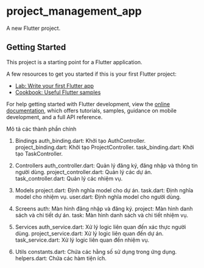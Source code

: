 # project_management_app

A new Flutter project.

## Getting Started

This project is a starting point for a Flutter application.

A few resources to get you started if this is your first Flutter project:

- [Lab: Write your first Flutter app](https://docs.flutter.dev/get-started/codelab)
- [Cookbook: Useful Flutter samples](https://docs.flutter.dev/cookbook)

For help getting started with Flutter development, view the
[online documentation](https://docs.flutter.dev/), which offers tutorials,
samples, guidance on mobile development, and a full API reference.


Mô tả các thành phần chính
1. Bindings
auth_binding.dart: Khởi tạo AuthController.
project_binding.dart: Khởi tạo ProjectController.
task_binding.dart: Khởi tạo TaskController.

2. Controllers
auth_controller.dart: Quản lý đăng ký, đăng nhập và thông tin người dùng.
project_controller.dart: Quản lý các dự án.
task_controller.dart: Quản lý các nhiệm vụ.

3. Models
project.dart: Định nghĩa model cho dự án.
task.dart: Định nghĩa model cho nhiệm vụ.
user.dart: Định nghĩa model cho người dùng.

4. Screens
auth: Màn hình đăng nhập và đăng ký.
project: Màn hình danh sách và chi tiết dự án.
task: Màn hình danh sách và chi tiết nhiệm vụ.

5. Services
auth_service.dart: Xử lý logic liên quan đến xác thực người dùng.
project_service.dart: Xử lý logic liên quan đến dự án.
task_service.dart: Xử lý logic liên quan đến nhiệm vụ.

6. Utils
constants.dart: Chứa các hằng số sử dụng trong ứng dụng.
helpers.dart: Chứa các hàm tiện ích.
